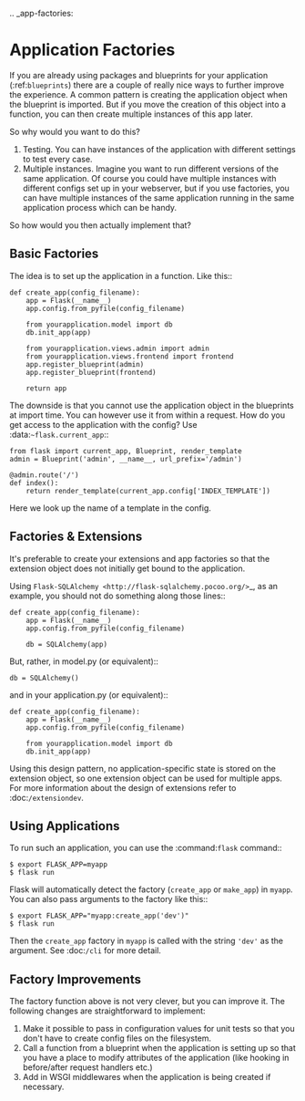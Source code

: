 .. \_app-factories:

# Application Factories

If you are already using packages and blueprints for your application
(:ref:`blueprints`) there are a couple of really nice ways to further improve
the experience. A common pattern is creating the application object when
the blueprint is imported. But if you move the creation of this object
into a function, you can then create multiple instances of this app later.

So why would you want to do this?

1.  Testing. You can have instances of the application with different
    settings to test every case.
2.  Multiple instances. Imagine you want to run different versions of the
    same application. Of course you could have multiple instances with
    different configs set up in your webserver, but if you use factories,
    you can have multiple instances of the same application running in the
    same application process which can be handy.

So how would you then actually implement that?

## Basic Factories

The idea is to set up the application in a function. Like this::

    def create_app(config_filename):
        app = Flask(__name__)
        app.config.from_pyfile(config_filename)

        from yourapplication.model import db
        db.init_app(app)

        from yourapplication.views.admin import admin
        from yourapplication.views.frontend import frontend
        app.register_blueprint(admin)
        app.register_blueprint(frontend)

        return app

The downside is that you cannot use the application object in the blueprints
at import time. You can however use it from within a request. How do you
get access to the application with the config? Use
:data:`~flask.current_app`::

    from flask import current_app, Blueprint, render_template
    admin = Blueprint('admin', __name__, url_prefix='/admin')

    @admin.route('/')
    def index():
        return render_template(current_app.config['INDEX_TEMPLATE'])

Here we look up the name of a template in the config.

## Factories & Extensions

It's preferable to create your extensions and app factories so that the
extension object does not initially get bound to the application.

Using `Flask-SQLAlchemy <http://flask-sqlalchemy.pocoo.org/>`\_,
as an example, you should not do something along those lines::

    def create_app(config_filename):
        app = Flask(__name__)
        app.config.from_pyfile(config_filename)

        db = SQLAlchemy(app)

But, rather, in model.py (or equivalent)::

    db = SQLAlchemy()

and in your application.py (or equivalent)::

    def create_app(config_filename):
        app = Flask(__name__)
        app.config.from_pyfile(config_filename)

        from yourapplication.model import db
        db.init_app(app)

Using this design pattern, no application-specific state is stored on the
extension object, so one extension object can be used for multiple apps.
For more information about the design of extensions refer to :doc:`/extensiondev`.

## Using Applications

To run such an application, you can use the :command:`flask` command::

    $ export FLASK_APP=myapp
    $ flask run

Flask will automatically detect the factory (`create_app` or `make_app`)
in `myapp`. You can also pass arguments to the factory like this::

    $ export FLASK_APP="myapp:create_app('dev')"
    $ flask run

Then the `create_app` factory in `myapp` is called with the string
`'dev'` as the argument. See :doc:`/cli` for more detail.

## Factory Improvements

The factory function above is not very clever, but you can improve it.
The following changes are straightforward to implement:

1.  Make it possible to pass in configuration values for unit tests so that
    you don't have to create config files on the filesystem.
2.  Call a function from a blueprint when the application is setting up so
    that you have a place to modify attributes of the application (like
    hooking in before/after request handlers etc.)
3.  Add in WSGI middlewares when the application is being created if necessary.
